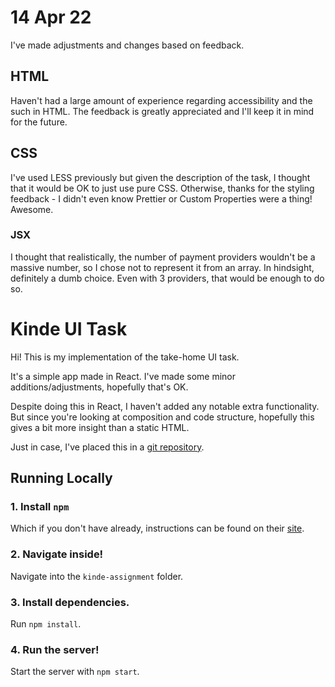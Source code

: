 ﻿# 14 Apr 22

I've made adjustments and changes based on feedback.

## HTML
Haven't had a large amount of experience regarding accessibility and the such in HTML.
The feedback is greatly appreciated and I'll keep it in mind for the future.

## CSS
I've used LESS previously but given the description of the task, I thought that it would be OK to just use pure CSS.
Otherwise, thanks for the styling feedback - I didn't even know Prettier or Custom Properties were a thing! Awesome.

### JSX
I thought that realistically, the number of payment providers wouldn't be a massive number, so I chose not to represent it from an array.
In hindsight, definitely a dumb choice. Even with 3 providers, that would be enough to do so.

# Kinde UI Task

Hi! This is my implementation of the take-home UI task.

It's a simple app made in React.
I've made some minor additions/adjustments, hopefully that's OK.

Despite doing this in React, I haven't added any notable extra functionality.
But since you're looking at composition and code structure, hopefully this gives a bit more insight than a static HTML.

Just in case, I've placed this in a [git repository](https://github.com/rogerwu43/kinde-assignment).

## Running Locally

### 1. Install `npm`
Which if you don't have already, instructions can be found on their [site](https://docs.npmjs.com/downloading-and-installing-node-js-and-npm#using-a-node-installer-to-install-nodejs-and-npm).

### 2. Navigate inside!
Navigate into the `kinde-assignment` folder.

### 3. Install dependencies.
Run `npm install`.

### 4. Run the server!
Start the server with `npm start`.

